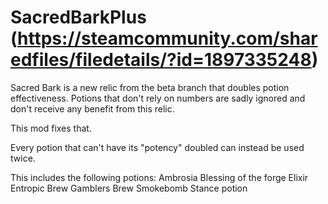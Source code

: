 # SacredBarkPlus (https://steamcommunity.com/sharedfiles/filedetails/?id=1897335248)
Sacred Bark is a new relic from the beta branch that doubles potion effectiveness. Potions that don't rely on numbers are sadly ignored and don't receive any benefit from this relic.

This mod fixes that.

Every potion that can't have its "potency" doubled can instead be used twice.

This includes the following potions:
Ambrosia
Blessing of the forge
Elixir
Entropic Brew
Gamblers Brew
Smokebomb
Stance potion
